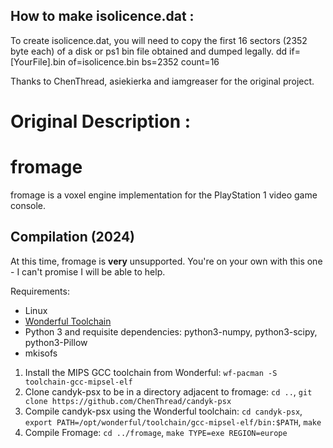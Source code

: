 ## How to make isolicence.dat :
To create isolicence.dat, you will need to copy the first 16 sectors (2352 byte each) of a disk or ps1 bin file obtained and dumped legally.
dd if=[YourFile].bin of=isolicence.bin bs=2352 count=16

Thanks to ChenThread, asiekierka and iamgreaser for the original project.

# Original Description :
# fromage

fromage is a voxel engine implementation for the PlayStation 1 video game console.

## Compilation (2024)

At this time, fromage is **very** unsupported. You're on your own with this one - I can't promise I will be able to help.

Requirements:

* Linux
* [Wonderful Toolchain](https://wonderful.asie.pl/docs/getting-started/)
* Python 3 and requisite dependencies: python3-numpy, python3-scipy, python3-Pillow
* mkisofs

1. Install the MIPS GCC toolchain from Wonderful: `wf-pacman -S toolchain-gcc-mipsel-elf`
2. Clone candyk-psx to be in a directory adjacent to fromage: `cd ..`, `git clone https://github.com/ChenThread/candyk-psx`
3. Compile candyk-psx using the Wonderful toolchain: `cd candyk-psx`, `export PATH=/opt/wonderful/toolchain/gcc-mipsel-elf/bin:$PATH`, `make`
4. Compile Fromage: `cd ../fromage`, `make TYPE=exe REGION=europe`
